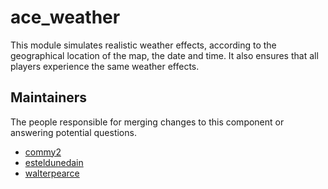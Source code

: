 ace_weather
===========

This module simulates realistic weather effects, according to the geographical location of the map, the date and time.
It also ensures that all players experience the same weather effects.


## Maintainers

The people responsible for merging changes to this component or answering potential questions.

- [commy2](https://github.com/commy2)
- [esteldunedain](https://github.com/esteldunedain)
- [walterpearce](https://github.com/walterpearce)
